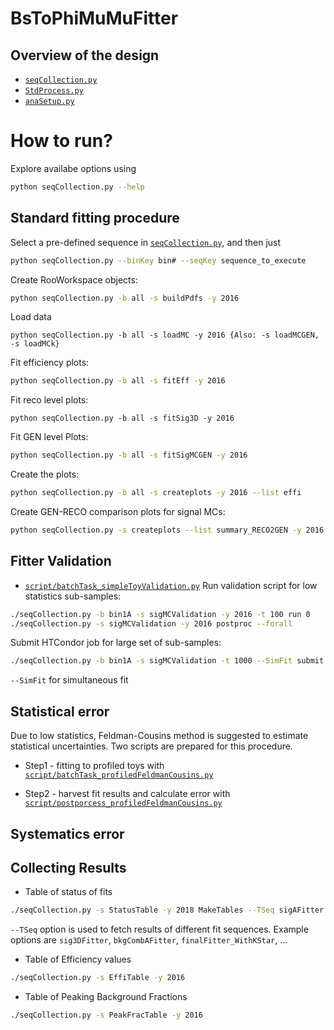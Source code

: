 # BsToPhiMuMuFitter

## Overview of the design

* [`seqCollection.py`](https://github.com/pkalbhor/BsToPhiMuMuFitter/blob/master/BsToPhiMuMuFitter/seqCollection.py)
* [`StdProcess.py`](https://github.com/pkalbhor/BsToPhiMuMuFitter/blob/master/BsToPhiMuMuFitter/StdProcess.py)
* [`anaSetup.py`](https://github.com/pkalbhor/BsToPhiMuMuFitter/blob/master/BsToPhiMuMuFitter/anaSetup.py)

# How to run?
Explore availabe options using
```bash
python seqCollection.py --help
```
## Standard fitting procedure

Select a pre-defined sequence in [`seqCollection.py`](https://github.com/pkalbhor/BsToPhiMuMuFitter/blob/master/BsToPhiMuMuFitter/seqCollection.py), and then just

```sh
python seqCollection.py --binKey bin# --seqKey sequence_to_execute
```
Create RooWorkspace objects:
```bash
python seqCollection.py -b all -s buildPdfs -y 2016
```
Load data
```
python seqCollection.py -b all -s loadMC -y 2016 {Also: -s loadMCGEN, -s loadMCk}
```
Fit efficiency plots:
```bash
python seqCollection.py -b all -s fitEff -y 2016
```
Fit reco level plots:
```
python seqCollection.py -b all -s fitSig3D -y 2016
```
Fit GEN level Plots:
```bash
python seqCollection.py -b all -s fitSigMCGEN -y 2016
```
Create the plots:
```bash
python seqCollection.py -b all -s createplots -y 2016 --list effi
```
Create GEN-RECO comparison plots for signal MCs:
```bash
python seqCollection.py -s createplots --list summary_RECO2GEN -y 2016
```

## Fitter Validation

* [`script/batchTask_simpleToyValidation.py`](https://github.com/pkalbhor/BsToPhiMuMuFitter/blob/master/BsToPhiMuMuFitter/script/batchTask_sigMCValidation.py)
Run validation script for low statistics sub-samples:
```bash
./seqCollection.py -b bin1A -s sigMCValidation -y 2016 -t 100 run 0
./seqCollection.py -s sigMCValidation -y 2016 postproc --forall
```
Submit HTCondor job for large set of sub-samples:
```bash
./seqCollection.py -b bin1A -s sigMCValidation -t 1000 --SimFit submit -n 3 -s
```
`--SimFit` for simultaneous fit

## Statistical error

Due to low statistics, Feldman-Cousins method is suggested to estimate statistical uncertainties.
Two scripts are prepared for this procedure.
* Step1 - fitting to profiled toys with [`script/batchTask_profiledFeldmanCousins.py`](https://github.com/pkalbhor/BsToPhiMuMuFitter/blob/master/BsToPhiMuMuFitter/script/batchTask_profiledFeldmanCousins.py)

* Step2 - harvest fit results and calculate error with [`script/postporcess_profiledFeldmanCousins.py`](https://github.com/pkalbhor/BsToPhiMuMuFitter/blob/master/BsToPhiMuMuFitter/script/postporcess_profiledFeldmanCousins.py)

## Systematics error

## Collecting Results
* Table of status of fits
```bash
./seqCollection.py -s StatusTable -y 2018 MakeTables --TSeq sigAFitter sig3DFitter
```
`--TSeq` option is used to fetch results of different fit sequences. Example options are `sig3DFitter`, `bkgCombAFitter`, `finalFitter_WithKStar`, ...

* Table of Efficiency values
```bash
./seqCollection.py -s EffiTable -y 2016
```

* Table of Peaking Background Fractions
```bash
./seqCollection.py -s PeakFracTable -y 2016
```

